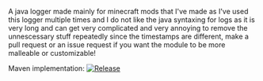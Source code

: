 A java logger made mainly for minecraft mods that I've made as I've used this logger multiple times and I do not like the java syntaxing for logs as it is very long and can get very complicated and very annoying to remove the unnescessary stuff repeatedly since the timestamps are different, make a pull request or an issue request if you want the module to be more malleable or customizable!

Maven implementation: [![Release](https://jitpack.io/v/VlxtIykg/Logger.svg)](https://jitpack.io/#VlxtIykg/Logger)
